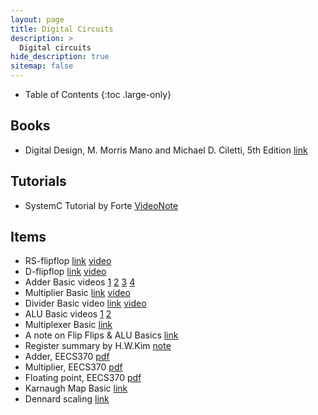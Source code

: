 ```yaml
---
layout: page
title: Digital Circuits
description: >
  Digital circuits
hide_description: true
sitemap: false
---
```


- Table of Contents
{:toc .large-only}

## Books
- Digital Design, M. Morris Mano and Michael D. Ciletti, 5th Edition [link](https://www.pearson.com/us/higher-education/product/Mano-Digital-Design-5th-Edition/9780132774208.html)

## Tutorials
- SystemC Tutorial by Forte [Video](https://youtube.com/playlist?list=PLcvQHr8v8MQLj9tCYyOw44X1PLisEsX-J)[Note](note_systemCtutorial)

## Items
- RS-flipflop [link](https://circuitglobe.com/rs-flip-flop.html) [video](https://www.youtube.com/watch?v=mUs5NKIkuc8)
- D-flipflop [link](http://hyperphysics.phy-astr.gsu.edu/hbase/Electronic/Dflipflop.html) [video](https://www.youtube.com/watch?v=qDldAuFIynY&t=22s)
- Adder Basic videos [1](https://www.youtube.com/watch?v=m_4UAnT3eFs) [2](https://www.youtube.com/watch?v=pqzS69TyUbA) [3](https://www.youtube.com/watch?v=QfwB1lkq8eE) [4](https://www.youtube.com/watch?v=YPJmIP7JJug) 
- Multiplier Basic [link](http://users.utcluj.ro/~baruch/book_ssce/SSCE-Shift-Mult.pdf) [video](https://www.youtube.com/watch?v=3QHC7LXxKuI)
- Divider Basic video [link](http://users.utcluj.ro/~baruch/book_ssce/SSCE-Basic-Division.pdf) [video](https://www.youtube.com/watch?v=i-6ZVoxD40Y) 
- ALU Basic videos [1](https://www.youtube.com/watch?v=2F1_-OOFLhk) [2](https://www.youtube.com/watch?v=Ufaz15QgGUo)
- Multiplexer Basic [link](https://www.electronics-tutorials.ws/combination/comb_2.html)
- A note on Flip Flips & ALU Basics [link](/assets/notes/note_Adder_basic.pdf)
- Register summary by H.W.Kim [note](/assets/notes/AboutRegister_Heewoo.pdf)
- Adder, EECS370 [pdf](/assets/notes/370_Adders.pdf)
- Multiplier, EECS370 [pdf](/assets/notes/370_Multipliers.pdf)
- Floating point, EECS370 [pdf](/assets/notes/370_FloatingPoint.pdf)
- Karnaugh Map Basic [link](https://gunsystem.tistory.com/58)
- Dennard scaling [link](https://en.wikipedia.org/wiki/Dennard_scaling)